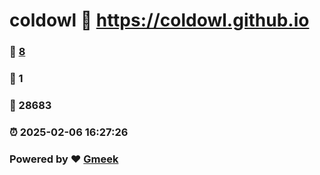 # coldowl :link: https://coldowl.github.io 
### :page_facing_up: [8](https://coldowl.github.io/tag.html) 
### :speech_balloon: 1 
### :hibiscus: 28683 
### :alarm_clock: 2025-02-06 16:27:26 
### Powered by :heart: [Gmeek](https://github.com/Meekdai/Gmeek)
